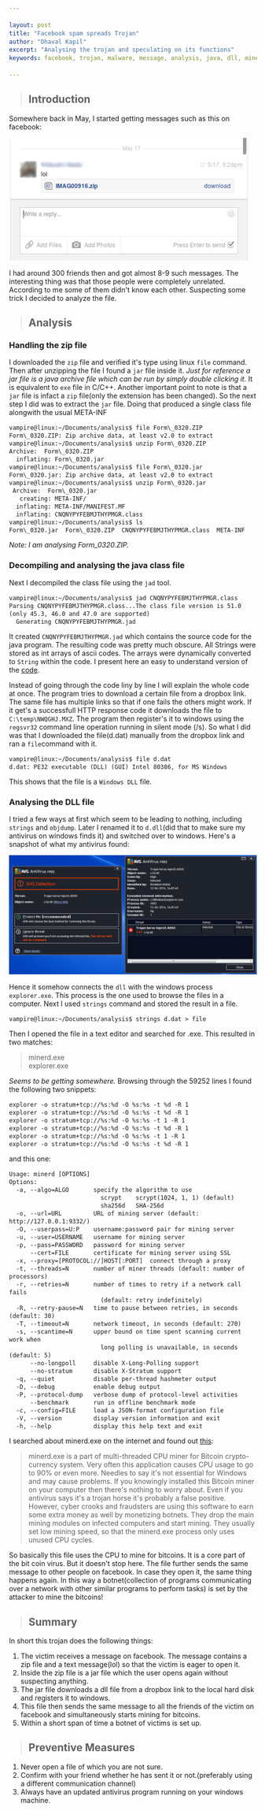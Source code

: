 ```yaml
---

layout: post
title: "Facebook spam spreads Trojan"
author: "Dhaval Kapil"
excerpt: "Analysing the trojan and speculating on its functions"
keywords: facebook, trojan, malware, message, analysis, java, dll, minerd, bitcoin

---
```


> ## Introduction

Somewhere back in May, I started getting messages such as this on facebook:

![A screenshot of the message](/assets/images/Facebook-spam-spreads-Trojan/fb_message_snipet.png)

I had around 300 friends then and got almost 8-9 such messages. The interesting thing was that those people were completely unrelated. According to me some of them didn't know each other. Suspecting some trick I decided to analyze the file.

> ## Analysis

### Handling the zip file

I downloaded the `zip` file and verified it's type using linux `file` command. Then after unzipping the file I found a `jar` file inside it. _Just for reference a jar file is a java archive file which can be run by simply double clicking it_. It is equivalent to `exe` file in C/C++. Another important point to note is that a `jar` file is infact a `zip` file(only the extension has been changed). So the next step I did was to extract the `jar` file. Doing that produced a single class file alongwith the usual META-INF
    
    vampire@linux:~/Documents/analysis$ file Form\_0320.ZIP 
    Form\_0320.ZIP: Zip archive data, at least v2.0 to extract
    vampire@linux:~/Documents/analysis$ unzip Form\_0320.ZIP 
    Archive:  Form\_0320.ZIP
      inflating: Form\_0320.jar           
    vampire@linux:~/Documents/analysis$ file Form\_0320.jar
    Form\_0320.jar: Zip archive data, at least v2.0 to extract
    vampire@linux:~/Documents/analysis$ unzip Form\_0320.jar 
     Archive:  Form\_0320.jar
       creating: META-INF/
      inflating: META-INF/MANIFEST.MF    
      inflating: CNQNYPYFEBMJTHYPMGR.class         
    vampire@linux:~/Documents/analysis$ ls
    Form\_0320.jar  Form\_0320.ZIP  CNQNYPYFEBMJTHYPMGR.class  META-INF

_Note: I am analysing Form\_0320.ZIP._

### Decompiling and analysing the java class file

Next I decompiled the class file using the `jad` tool. 

    vampire@linux:~/Documents/analysis$ jad CNQNYPYFEBMJTHYPMGR.class 
    Parsing CNQNYPYFEBMJTHYPMGR.class...The class file version is 51.0 (only 45.3, 46.0 and 47.0 are supported)
      Generating CNQNYPYFEBMJTHYPMGR.jad

It created `CNQNYPYFEBMJTHYPMGR.jad` which contains the source code for the java program. The resulting code was pretty much obscure. All Strings were stored as int arrays of ascii codes. The arrays were dynamically converted to `String` within the code. I present here an easy to understand version of the [code](/assets/files/Facebook-spam-spreads-Trojan/CNQNYPYFEBMJTHYPMGR.jad).

Instead of going through the code liny by line I will explain the whole code at once. The program tries to download a certain file from a dropbox link. The same file has multiple links so that if one fails the others might work. If it get's a successfull HTTP response code it downloads the file to `C:\temp\NWQGHJ.MXZ`. The program then register's it to windows using the `regsvr32` command line operation running in silent mode (/s). So what I did was that I downloaded the file(d.dat) manually from the dropbox link and ran a `file`command with it.

    vampire@linux:~/Documents/analysis$ file d.dat
    d.dat: PE32 executable (DLL) (GUI) Intel 80386, for MS Windows

This shows that the file is a `Windows DLL` file.

### Analysing the DLL file

I tried a few ways at first which seem to be leading to nothing, including `strings` and `objdump`. Later I renamed it to `d.dll`(did that to make sure my antivirus on windows finds it) and switched over to windows. Here's a snapshot of what my antivirus found:

![screenshot of my screen showing the result of the antivirus](/assets/images/Facebook-spam-spreads-Trojan/antivirus.png)

Hence it somehow connects the `dll` with the windows process `explorer.exe`. This process is the one used to browse the files in a computer. Next I used `strings` command and stored the result in a file.

    vampire@linux:~/Documents/analysis$ strings d.dat > file

Then I opened the file in a text editor and searched for .exe. This resulted in two matches:

> minerd.exe  
> explorer.exe

_Seems to be getting somewhere._ Browsing through the 59252 lines I found the following two snippets:

    explorer -o stratum+tcp://%s:%d -O %s:%s -t %d -R 1
    explorer -o stratum+tcp://%s:%d -O %s:%s -t %d -R 1
    explorer -o stratum+tcp://%s:%d -O %s:%s -t 1 -R 1
    explorer -o stratum+tcp://%s:%d -O %s:%s -t %d -R 1
    explorer -o stratum+tcp://%s:%d -O %s:%s -t 1 -R 1
    explorer -o stratum+tcp://%s:%d -O %s:%s -t %d -R 1  

and this one:

    Usage: minerd [OPTIONS]
    Options:
      -a, --algo=ALGO       specify the algorithm to use
                              scrypt    scrypt(1024, 1, 1) (default)
                              sha256d   SHA-256d
      -o, --url=URL         URL of mining server (default: http://127.0.0.1:9332/)
      -O, --userpass=U:P    username:password pair for mining server
      -u, --user=USERNAME   username for mining server
      -p, --pass=PASSWORD   password for mining server
          --cert=FILE       certificate for mining server using SSL
      -x, --proxy=[PROTOCOL://]HOST[:PORT]  connect through a proxy
      -t, --threads=N       number of miner threads (default: number of processors)
      -r, --retries=N       number of times to retry if a network call fails
                              (default: retry indefinitely)
      -R, --retry-pause=N   time to pause between retries, in seconds (default: 30)
      -T, --timeout=N       network timeout, in seconds (default: 270)
      -s, --scantime=N      upper bound on time spent scanning current work when
                              long polling is unavailable, in seconds (default: 5)
          --no-longpoll     disable X-Long-Polling support
          --no-stratum      disable X-Stratum support
      -q, --quiet           disable per-thread hashmeter output
      -D, --debug           enable debug output
      -P, --protocol-dump   verbose dump of protocol-level activities
          --benchmark       run in offline benchmark mode
      -c, --config=FILE     load a JSON-format configuration file
      -V, --version         display version information and exit
      -h, --help            display this help text and exit

I searched about minerd.exe on the internet and found out [this](http://deletemalware.blogspot.in/2013/06/what-is-minerdexe-and-how-to-remove-it.html):

> minerd.exe is a part of multi-threaded CPU miner for Bitcoin crypto-currency system. Very often this application causes CPU usage to go to 90% or even more. Needles to say it's not essential for Windows and may cause problems. If you knowingly installed this Bitcoin miner on your computer then there's nothing to worry about. Even if you antivirus says it's a trojan horse it's probably a false positive. However, cyber crooks and fraudsters are using this software to earn some extra money as well by monetizing botnets. They drop the main mining modules on infected computers and start mining. They usually set low mining speed, so that the minerd.exe process only uses unused CPU cycles.

So basically this file uses the CPU to mine for bitcoins. It is a core part of the bit coin virus. But it doesn't stop here. The file further sends the same message to other people on facebook. In case they open it, the same thing happens again. In this way a botnet(collection of programs communicating over a network with other similar programs to perform tasks) is set by the attacker to mine the bitcoins!

> ## Summary

In short this trojan does the following things:

1. The victim receives a message on facebook. The message contains a zip file and a text message(lol) so that the victim is eager to open it.
2. Inside the zip file is a jar file which the user opens again without suspecting anything.
3. The jar file downloads a dll file from a dropbox link to the local hard disk and registers it to windows.
4. This file then sends the same message to all the friends of the victim on facebook and simultaneously starts mining for bitcoins.
5. Within a short span of time a botnet of victims is set up.

> ## Preventive Measures

1. Never open a file of which you are not sure.
2. Confirm with your friend whether he has sent it or not.(preferably using a different communication channel)
3. Always have an updated antivirus program running on your windows machine.
